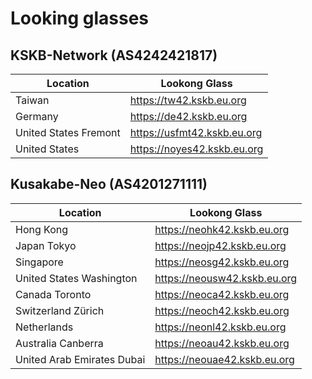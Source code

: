 # Looking glasses

## KSKB-Network (AS4242421817)

Location                     | Lookong Glass                  
-----------------------------|--------------------------------
Taiwan                       | https://tw42.kskb.eu.org      
Germany                      | https://de42.kskb.eu.org      
United States Fremont        | https://usfmt42.kskb.eu.org   
United States                | https://noyes42.kskb.eu.org    

## Kusakabe-Neo (AS4201271111)

 Location                     | Lookong Glass                    
------------------------------|----------------------------------
Hong Kong                     | https://neohk42.kskb.eu.org
Japan Tokyo                   | https://neojp42.kskb.eu.org
Singapore                     | https://neosg42.kskb.eu.org
United States Washington      | https://neousw42.kskb.eu.org
Canada Toronto                | https://neoca42.kskb.eu.org
Switzerland Zürich            | https://neoch42.kskb.eu.org
Netherlands                   | https://neonl42.kskb.eu.org
Australia Canberra            | https://neoau42.kskb.eu.org
United Arab Emirates Dubai    | https://neouae42.kskb.eu.org

